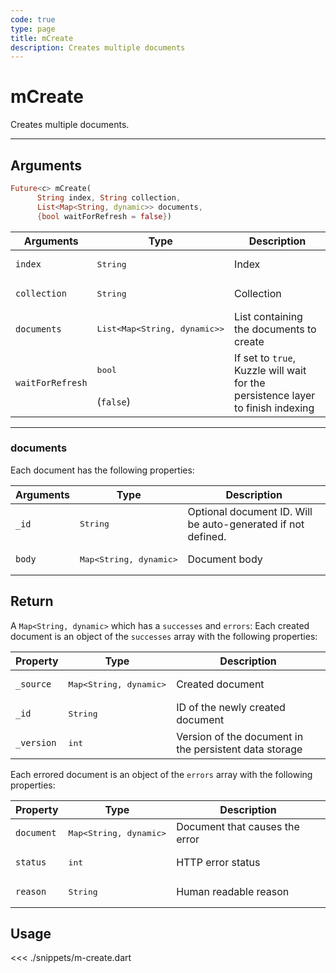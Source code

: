 ```yaml
---
code: true
type: page
title: mCreate
description: Creates multiple documents
---
```


# mCreate

Creates multiple documents.

---

## Arguments

```dart
Future<c> mCreate(
      String index, String collection, 
      List<Map<String, dynamic>> documents,
      {bool waitForRefresh = false})
```

| Arguments          | Type                                                    | Description                       |
| ------------------ | ------------------------------------------------------- | --------------------------------- |
| `index`            | <pre>String</pre>                                       | Index                             |
| `collection`       | <pre>String</pre>                                       | Collection                        |
| `documents`        | <pre>List<Map<String, dynamic>></pre> | List containing the documents to create |
| `waitForRefresh`   | <pre>bool</pre><br>(`false`)                                      | If set to `true`, Kuzzle will wait for the persistence layer to finish indexing |

---

### documents

Each document has the following properties:

| Arguments          | Type                                         | Description                       |
| ------------------ | -------------------------------------------- | --------------------------------- |
| `_id`              | <pre>String</pre>                            | Optional document ID. Will be auto-generated if not defined.             |
| `body`             | <pre>Map<String, dynamic></pre> | Document body |

## Return

A `Map<String, dynamic>` which has a `successes` and `errors`:
Each created document is an object of the `successes` array with the following properties:

| Property     | Type                                         | Description                      |
|------------- |--------------------------------------------- |--------------------------------- |
| `_source`    | <pre>Map<String, dynamic></pre> | Created document                 |
| `_id`        | <pre>String</pre>                            | ID of the newly created document                       |
| `_version`   | <pre>int</pre>                           | Version of the document in the persistent data storage |

Each errored document is an object of the `errors` array with the following properties:

| Property     | Type                                         | Description                      |
|------------- |--------------------------------------------- |--------------------------------- |
| `document`   | <pre>Map<String, dynamic></pre> | Document that causes the error   |
| `status`     | <pre>int</pre>                           | HTTP error status                |
| `reason`     | <pre>String</pre>                            | Human readable reason |

## Usage

<<< ./snippets/m-create.dart
